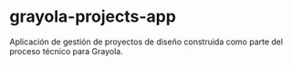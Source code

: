 # grayola-projects-app
Aplicación de gestión de proyectos de diseño construida como parte del proceso técnico para Grayola.
